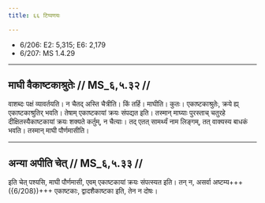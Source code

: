 ```yaml
---
title: ६६ टिप्पणयः

---
```

- 6/206: E2: 5,315; E6: 2,179
- 6/207: MS 1.4.29

____________________________________________


## माघी वैकाष्टकाश्रुतेः // MS_६,५.३२ //

वाशब्दः पक्षं व्यावर्तयति। न चैतद् अस्ति चैत्रीति। किं तर्हि। माघीति। कुतः। एकाष्टकाश्रुतेः, क्रये ह्य् एकाष्टकाश्रुतिर् भवति। तेषाम् एकाष्टकायां क्रयः संपद्यत इति। तस्मान् माघ्याः पुरस्ताच् चतुरहे दीक्षितस्यैकाष्टकायां क्रयः शक्यते कर्तुम्, न चैत्याः। तद् एतत् सामर्थ्यं नाम लिङ्गम्, तत् वाक्यस्य बाधकं भवति। तस्मान् माघी पौर्णमासीति।


____________________________________________


## अन्या अपीति चेत् // MS_६,५.३३ //

इति चेत् पश्यसि, माघी पौर्णमासी, एवम् एकाष्टकायां क्रयः संपत्स्यत इति। तन् न, असर्वा अष्टम्य+++({6/208})+++ एकाष्टकाः, द्वादशैकाष्टका इति, तेन न दोषः।
